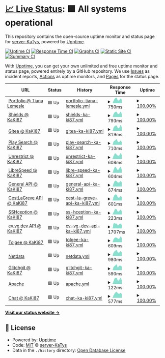 # [📈 Live Status](https://status.katys.cf): <!--live status--> **🟩 All systems operational**

This repository contains the open-source uptime monitor and status page for [server-KaTys](https://status.katys.cf), powered by [Upptime](https://github.com/upptime/upptime).

[![Uptime CI](https://github.com/server-KaTys/status/workflows/Uptime%20CI/badge.svg)](https://github.com/server-KaTys/status/actions?query=workflow%3A%22Uptime+CI%22)
[![Response Time CI](https://github.com/server-KaTys/status/workflows/Response%20Time%20CI/badge.svg)](https://github.com/server-KaTys/status/actions?query=workflow%3A%22Response+Time+CI%22)
[![Graphs CI](https://github.com/server-KaTys/status/workflows/Graphs%20CI/badge.svg)](https://github.com/server-KaTys/status/actions?query=workflow%3A%22Graphs+CI%22)
[![Static Site CI](https://github.com/server-KaTys/status/workflows/Static%20Site%20CI/badge.svg)](https://github.com/server-KaTys/status/actions?query=workflow%3A%22Static+Site+CI%22)
[![Summary CI](https://github.com/server-KaTys/status/workflows/Summary%20CI/badge.svg)](https://github.com/server-KaTys/status/actions?query=workflow%3A%22Summary+CI%22)

With [Upptime](https://upptime.js.org), you can get your own unlimited and free uptime monitor and status page, powered entirely by a GitHub repository. We use [Issues](https://github.com/server-KaTys/status/issues) as incident reports, [Actions](https://github.com/server-KaTys/status/actions) as uptime monitors, and [Pages](https://status.katys.cf) for the status page.

<!--start: status pages-->
<!-- This summary is generated by Upptime (https://github.com/upptime/upptime) -->
<!-- Do not edit this manually, your changes will be overwritten -->
<!-- prettier-ignore -->
| URL | Status | History | Response Time | Uptime |
| --- | ------ | ------- | ------------- | ------ |
| <img alt="" src="https://icons.duckduckgo.com/ip3/tianalemesle.fr.ico" height="13"> [Portfolio @ Tiana Lemesle](https://tianalemesle.fr) | 🟩 Up | [portfolio-tiana-lemesle.yml](https://github.com/server-KaTys/status/commits/HEAD/history/portfolio-tiana-lemesle.yml) | <details><summary><img alt="Response time graph" src="./graphs/portfolio-tiana-lemesle/response-time-week.png" height="20"> 750ms</summary><br><a href="https://status.katys.cf/history/portfolio-tiana-lemesle"><img alt="Response time 717" src="https://img.shields.io/endpoint?url=https%3A%2F%2Fraw.githubusercontent.com%2Fserver-KaTys%2Fstatus%2FHEAD%2Fapi%2Fportfolio-tiana-lemesle%2Fresponse-time.json"></a><br><a href="https://status.katys.cf/history/portfolio-tiana-lemesle"><img alt="24-hour response time 662" src="https://img.shields.io/endpoint?url=https%3A%2F%2Fraw.githubusercontent.com%2Fserver-KaTys%2Fstatus%2FHEAD%2Fapi%2Fportfolio-tiana-lemesle%2Fresponse-time-day.json"></a><br><a href="https://status.katys.cf/history/portfolio-tiana-lemesle"><img alt="7-day response time 750" src="https://img.shields.io/endpoint?url=https%3A%2F%2Fraw.githubusercontent.com%2Fserver-KaTys%2Fstatus%2FHEAD%2Fapi%2Fportfolio-tiana-lemesle%2Fresponse-time-week.json"></a><br><a href="https://status.katys.cf/history/portfolio-tiana-lemesle"><img alt="30-day response time 679" src="https://img.shields.io/endpoint?url=https%3A%2F%2Fraw.githubusercontent.com%2Fserver-KaTys%2Fstatus%2FHEAD%2Fapi%2Fportfolio-tiana-lemesle%2Fresponse-time-month.json"></a><br><a href="https://status.katys.cf/history/portfolio-tiana-lemesle"><img alt="1-year response time 717" src="https://img.shields.io/endpoint?url=https%3A%2F%2Fraw.githubusercontent.com%2Fserver-KaTys%2Fstatus%2FHEAD%2Fapi%2Fportfolio-tiana-lemesle%2Fresponse-time-year.json"></a></details> | <details><summary><a href="https://status.katys.cf/history/portfolio-tiana-lemesle">100.00%</a></summary><a href="https://status.katys.cf/history/portfolio-tiana-lemesle"><img alt="All-time uptime 99.98%" src="https://img.shields.io/endpoint?url=https%3A%2F%2Fraw.githubusercontent.com%2Fserver-KaTys%2Fstatus%2FHEAD%2Fapi%2Fportfolio-tiana-lemesle%2Fuptime.json"></a><br><a href="https://status.katys.cf/history/portfolio-tiana-lemesle"><img alt="24-hour uptime 100.00%" src="https://img.shields.io/endpoint?url=https%3A%2F%2Fraw.githubusercontent.com%2Fserver-KaTys%2Fstatus%2FHEAD%2Fapi%2Fportfolio-tiana-lemesle%2Fuptime-day.json"></a><br><a href="https://status.katys.cf/history/portfolio-tiana-lemesle"><img alt="7-day uptime 100.00%" src="https://img.shields.io/endpoint?url=https%3A%2F%2Fraw.githubusercontent.com%2Fserver-KaTys%2Fstatus%2FHEAD%2Fapi%2Fportfolio-tiana-lemesle%2Fuptime-week.json"></a><br><a href="https://status.katys.cf/history/portfolio-tiana-lemesle"><img alt="30-day uptime 100.00%" src="https://img.shields.io/endpoint?url=https%3A%2F%2Fraw.githubusercontent.com%2Fserver-KaTys%2Fstatus%2FHEAD%2Fapi%2Fportfolio-tiana-lemesle%2Fuptime-month.json"></a><br><a href="https://status.katys.cf/history/portfolio-tiana-lemesle"><img alt="1-year uptime 99.98%" src="https://img.shields.io/endpoint?url=https%3A%2F%2Fraw.githubusercontent.com%2Fserver-KaTys%2Fstatus%2FHEAD%2Fapi%2Fportfolio-tiana-lemesle%2Fuptime-year.json"></a></details>
| <img alt="" src="https://icons.duckduckgo.com/ip3/shields.kaki87.net.ico" height="13"> [Shields @ KaKi87](https://shields.kaki87.net) | 🟩 Up | [shields-ka-ki87.yml](https://github.com/server-KaTys/status/commits/HEAD/history/shields-ka-ki87.yml) | <details><summary><img alt="Response time graph" src="./graphs/shields-ka-ki87/response-time-week.png" height="20"> 793ms</summary><br><a href="https://status.katys.cf/history/shields-ka-ki87"><img alt="Response time 808" src="https://img.shields.io/endpoint?url=https%3A%2F%2Fraw.githubusercontent.com%2Fserver-KaTys%2Fstatus%2FHEAD%2Fapi%2Fshields-ka-ki87%2Fresponse-time.json"></a><br><a href="https://status.katys.cf/history/shields-ka-ki87"><img alt="24-hour response time 607" src="https://img.shields.io/endpoint?url=https%3A%2F%2Fraw.githubusercontent.com%2Fserver-KaTys%2Fstatus%2FHEAD%2Fapi%2Fshields-ka-ki87%2Fresponse-time-day.json"></a><br><a href="https://status.katys.cf/history/shields-ka-ki87"><img alt="7-day response time 793" src="https://img.shields.io/endpoint?url=https%3A%2F%2Fraw.githubusercontent.com%2Fserver-KaTys%2Fstatus%2FHEAD%2Fapi%2Fshields-ka-ki87%2Fresponse-time-week.json"></a><br><a href="https://status.katys.cf/history/shields-ka-ki87"><img alt="30-day response time 746" src="https://img.shields.io/endpoint?url=https%3A%2F%2Fraw.githubusercontent.com%2Fserver-KaTys%2Fstatus%2FHEAD%2Fapi%2Fshields-ka-ki87%2Fresponse-time-month.json"></a><br><a href="https://status.katys.cf/history/shields-ka-ki87"><img alt="1-year response time 808" src="https://img.shields.io/endpoint?url=https%3A%2F%2Fraw.githubusercontent.com%2Fserver-KaTys%2Fstatus%2FHEAD%2Fapi%2Fshields-ka-ki87%2Fresponse-time-year.json"></a></details> | <details><summary><a href="https://status.katys.cf/history/shields-ka-ki87">100.00%</a></summary><a href="https://status.katys.cf/history/shields-ka-ki87"><img alt="All-time uptime 99.99%" src="https://img.shields.io/endpoint?url=https%3A%2F%2Fraw.githubusercontent.com%2Fserver-KaTys%2Fstatus%2FHEAD%2Fapi%2Fshields-ka-ki87%2Fuptime.json"></a><br><a href="https://status.katys.cf/history/shields-ka-ki87"><img alt="24-hour uptime 100.00%" src="https://img.shields.io/endpoint?url=https%3A%2F%2Fraw.githubusercontent.com%2Fserver-KaTys%2Fstatus%2FHEAD%2Fapi%2Fshields-ka-ki87%2Fuptime-day.json"></a><br><a href="https://status.katys.cf/history/shields-ka-ki87"><img alt="7-day uptime 100.00%" src="https://img.shields.io/endpoint?url=https%3A%2F%2Fraw.githubusercontent.com%2Fserver-KaTys%2Fstatus%2FHEAD%2Fapi%2Fshields-ka-ki87%2Fuptime-week.json"></a><br><a href="https://status.katys.cf/history/shields-ka-ki87"><img alt="30-day uptime 100.00%" src="https://img.shields.io/endpoint?url=https%3A%2F%2Fraw.githubusercontent.com%2Fserver-KaTys%2Fstatus%2FHEAD%2Fapi%2Fshields-ka-ki87%2Fuptime-month.json"></a><br><a href="https://status.katys.cf/history/shields-ka-ki87"><img alt="1-year uptime 99.99%" src="https://img.shields.io/endpoint?url=https%3A%2F%2Fraw.githubusercontent.com%2Fserver-KaTys%2Fstatus%2FHEAD%2Fapi%2Fshields-ka-ki87%2Fuptime-year.json"></a></details>
| <img alt="" src="https://icons.duckduckgo.com/ip3/git.kaki87.net.ico" height="13"> [Gitea @ KaKi87](https://git.kaki87.net) | 🟩 Up | [gitea-ka-ki87.yml](https://github.com/server-KaTys/status/commits/HEAD/history/gitea-ka-ki87.yml) | <details><summary><img alt="Response time graph" src="./graphs/gitea-ka-ki87/response-time-week.png" height="20"> 819ms</summary><br><a href="https://status.katys.cf/history/gitea-ka-ki87"><img alt="Response time 793" src="https://img.shields.io/endpoint?url=https%3A%2F%2Fraw.githubusercontent.com%2Fserver-KaTys%2Fstatus%2FHEAD%2Fapi%2Fgitea-ka-ki87%2Fresponse-time.json"></a><br><a href="https://status.katys.cf/history/gitea-ka-ki87"><img alt="24-hour response time 714" src="https://img.shields.io/endpoint?url=https%3A%2F%2Fraw.githubusercontent.com%2Fserver-KaTys%2Fstatus%2FHEAD%2Fapi%2Fgitea-ka-ki87%2Fresponse-time-day.json"></a><br><a href="https://status.katys.cf/history/gitea-ka-ki87"><img alt="7-day response time 819" src="https://img.shields.io/endpoint?url=https%3A%2F%2Fraw.githubusercontent.com%2Fserver-KaTys%2Fstatus%2FHEAD%2Fapi%2Fgitea-ka-ki87%2Fresponse-time-week.json"></a><br><a href="https://status.katys.cf/history/gitea-ka-ki87"><img alt="30-day response time 854" src="https://img.shields.io/endpoint?url=https%3A%2F%2Fraw.githubusercontent.com%2Fserver-KaTys%2Fstatus%2FHEAD%2Fapi%2Fgitea-ka-ki87%2Fresponse-time-month.json"></a><br><a href="https://status.katys.cf/history/gitea-ka-ki87"><img alt="1-year response time 793" src="https://img.shields.io/endpoint?url=https%3A%2F%2Fraw.githubusercontent.com%2Fserver-KaTys%2Fstatus%2FHEAD%2Fapi%2Fgitea-ka-ki87%2Fresponse-time-year.json"></a></details> | <details><summary><a href="https://status.katys.cf/history/gitea-ka-ki87">100.00%</a></summary><a href="https://status.katys.cf/history/gitea-ka-ki87"><img alt="All-time uptime 99.99%" src="https://img.shields.io/endpoint?url=https%3A%2F%2Fraw.githubusercontent.com%2Fserver-KaTys%2Fstatus%2FHEAD%2Fapi%2Fgitea-ka-ki87%2Fuptime.json"></a><br><a href="https://status.katys.cf/history/gitea-ka-ki87"><img alt="24-hour uptime 100.00%" src="https://img.shields.io/endpoint?url=https%3A%2F%2Fraw.githubusercontent.com%2Fserver-KaTys%2Fstatus%2FHEAD%2Fapi%2Fgitea-ka-ki87%2Fuptime-day.json"></a><br><a href="https://status.katys.cf/history/gitea-ka-ki87"><img alt="7-day uptime 100.00%" src="https://img.shields.io/endpoint?url=https%3A%2F%2Fraw.githubusercontent.com%2Fserver-KaTys%2Fstatus%2FHEAD%2Fapi%2Fgitea-ka-ki87%2Fuptime-week.json"></a><br><a href="https://status.katys.cf/history/gitea-ka-ki87"><img alt="30-day uptime 100.00%" src="https://img.shields.io/endpoint?url=https%3A%2F%2Fraw.githubusercontent.com%2Fserver-KaTys%2Fstatus%2FHEAD%2Fapi%2Fgitea-ka-ki87%2Fuptime-month.json"></a><br><a href="https://status.katys.cf/history/gitea-ka-ki87"><img alt="1-year uptime 99.99%" src="https://img.shields.io/endpoint?url=https%3A%2F%2Fraw.githubusercontent.com%2Fserver-KaTys%2Fstatus%2FHEAD%2Fapi%2Fgitea-ka-ki87%2Fuptime-year.json"></a></details>
| <img alt="" src="https://icons.duckduckgo.com/ip3/api.playsearch.kaki87.net.ico" height="13"> [Play Search @ KaKi87](https://api.playsearch.kaki87.net) | 🟩 Up | [play-search-ka-ki87.yml](https://github.com/server-KaTys/status/commits/HEAD/history/play-search-ka-ki87.yml) | <details><summary><img alt="Response time graph" src="./graphs/play-search-ka-ki87/response-time-week.png" height="20"> 710ms</summary><br><a href="https://status.katys.cf/history/play-search-ka-ki87"><img alt="Response time 663" src="https://img.shields.io/endpoint?url=https%3A%2F%2Fraw.githubusercontent.com%2Fserver-KaTys%2Fstatus%2FHEAD%2Fapi%2Fplay-search-ka-ki87%2Fresponse-time.json"></a><br><a href="https://status.katys.cf/history/play-search-ka-ki87"><img alt="24-hour response time 499" src="https://img.shields.io/endpoint?url=https%3A%2F%2Fraw.githubusercontent.com%2Fserver-KaTys%2Fstatus%2FHEAD%2Fapi%2Fplay-search-ka-ki87%2Fresponse-time-day.json"></a><br><a href="https://status.katys.cf/history/play-search-ka-ki87"><img alt="7-day response time 710" src="https://img.shields.io/endpoint?url=https%3A%2F%2Fraw.githubusercontent.com%2Fserver-KaTys%2Fstatus%2FHEAD%2Fapi%2Fplay-search-ka-ki87%2Fresponse-time-week.json"></a><br><a href="https://status.katys.cf/history/play-search-ka-ki87"><img alt="30-day response time 684" src="https://img.shields.io/endpoint?url=https%3A%2F%2Fraw.githubusercontent.com%2Fserver-KaTys%2Fstatus%2FHEAD%2Fapi%2Fplay-search-ka-ki87%2Fresponse-time-month.json"></a><br><a href="https://status.katys.cf/history/play-search-ka-ki87"><img alt="1-year response time 663" src="https://img.shields.io/endpoint?url=https%3A%2F%2Fraw.githubusercontent.com%2Fserver-KaTys%2Fstatus%2FHEAD%2Fapi%2Fplay-search-ka-ki87%2Fresponse-time-year.json"></a></details> | <details><summary><a href="https://status.katys.cf/history/play-search-ka-ki87">100.00%</a></summary><a href="https://status.katys.cf/history/play-search-ka-ki87"><img alt="All-time uptime 99.99%" src="https://img.shields.io/endpoint?url=https%3A%2F%2Fraw.githubusercontent.com%2Fserver-KaTys%2Fstatus%2FHEAD%2Fapi%2Fplay-search-ka-ki87%2Fuptime.json"></a><br><a href="https://status.katys.cf/history/play-search-ka-ki87"><img alt="24-hour uptime 100.00%" src="https://img.shields.io/endpoint?url=https%3A%2F%2Fraw.githubusercontent.com%2Fserver-KaTys%2Fstatus%2FHEAD%2Fapi%2Fplay-search-ka-ki87%2Fuptime-day.json"></a><br><a href="https://status.katys.cf/history/play-search-ka-ki87"><img alt="7-day uptime 100.00%" src="https://img.shields.io/endpoint?url=https%3A%2F%2Fraw.githubusercontent.com%2Fserver-KaTys%2Fstatus%2FHEAD%2Fapi%2Fplay-search-ka-ki87%2Fuptime-week.json"></a><br><a href="https://status.katys.cf/history/play-search-ka-ki87"><img alt="30-day uptime 100.00%" src="https://img.shields.io/endpoint?url=https%3A%2F%2Fraw.githubusercontent.com%2Fserver-KaTys%2Fstatus%2FHEAD%2Fapi%2Fplay-search-ka-ki87%2Fuptime-month.json"></a><br><a href="https://status.katys.cf/history/play-search-ka-ki87"><img alt="1-year uptime 99.99%" src="https://img.shields.io/endpoint?url=https%3A%2F%2Fraw.githubusercontent.com%2Fserver-KaTys%2Fstatus%2FHEAD%2Fapi%2Fplay-search-ka-ki87%2Fuptime-year.json"></a></details>
| <img alt="" src="https://icons.duckduckgo.com/ip3/unrestrict.kaki87.net.ico" height="13"> [Unrestrict @ KaKi87](https://unrestrict.kaki87.net/) | 🟩 Up | [unrestrict-ka-ki87.yml](https://github.com/server-KaTys/status/commits/HEAD/history/unrestrict-ka-ki87.yml) | <details><summary><img alt="Response time graph" src="./graphs/unrestrict-ka-ki87/response-time-week.png" height="20"> 608ms</summary><br><a href="https://status.katys.cf/history/unrestrict-ka-ki87"><img alt="Response time 610" src="https://img.shields.io/endpoint?url=https%3A%2F%2Fraw.githubusercontent.com%2Fserver-KaTys%2Fstatus%2FHEAD%2Fapi%2Funrestrict-ka-ki87%2Fresponse-time.json"></a><br><a href="https://status.katys.cf/history/unrestrict-ka-ki87"><img alt="24-hour response time 562" src="https://img.shields.io/endpoint?url=https%3A%2F%2Fraw.githubusercontent.com%2Fserver-KaTys%2Fstatus%2FHEAD%2Fapi%2Funrestrict-ka-ki87%2Fresponse-time-day.json"></a><br><a href="https://status.katys.cf/history/unrestrict-ka-ki87"><img alt="7-day response time 608" src="https://img.shields.io/endpoint?url=https%3A%2F%2Fraw.githubusercontent.com%2Fserver-KaTys%2Fstatus%2FHEAD%2Fapi%2Funrestrict-ka-ki87%2Fresponse-time-week.json"></a><br><a href="https://status.katys.cf/history/unrestrict-ka-ki87"><img alt="30-day response time 631" src="https://img.shields.io/endpoint?url=https%3A%2F%2Fraw.githubusercontent.com%2Fserver-KaTys%2Fstatus%2FHEAD%2Fapi%2Funrestrict-ka-ki87%2Fresponse-time-month.json"></a><br><a href="https://status.katys.cf/history/unrestrict-ka-ki87"><img alt="1-year response time 610" src="https://img.shields.io/endpoint?url=https%3A%2F%2Fraw.githubusercontent.com%2Fserver-KaTys%2Fstatus%2FHEAD%2Fapi%2Funrestrict-ka-ki87%2Fresponse-time-year.json"></a></details> | <details><summary><a href="https://status.katys.cf/history/unrestrict-ka-ki87">100.00%</a></summary><a href="https://status.katys.cf/history/unrestrict-ka-ki87"><img alt="All-time uptime 99.99%" src="https://img.shields.io/endpoint?url=https%3A%2F%2Fraw.githubusercontent.com%2Fserver-KaTys%2Fstatus%2FHEAD%2Fapi%2Funrestrict-ka-ki87%2Fuptime.json"></a><br><a href="https://status.katys.cf/history/unrestrict-ka-ki87"><img alt="24-hour uptime 100.00%" src="https://img.shields.io/endpoint?url=https%3A%2F%2Fraw.githubusercontent.com%2Fserver-KaTys%2Fstatus%2FHEAD%2Fapi%2Funrestrict-ka-ki87%2Fuptime-day.json"></a><br><a href="https://status.katys.cf/history/unrestrict-ka-ki87"><img alt="7-day uptime 100.00%" src="https://img.shields.io/endpoint?url=https%3A%2F%2Fraw.githubusercontent.com%2Fserver-KaTys%2Fstatus%2FHEAD%2Fapi%2Funrestrict-ka-ki87%2Fuptime-week.json"></a><br><a href="https://status.katys.cf/history/unrestrict-ka-ki87"><img alt="30-day uptime 100.00%" src="https://img.shields.io/endpoint?url=https%3A%2F%2Fraw.githubusercontent.com%2Fserver-KaTys%2Fstatus%2FHEAD%2Fapi%2Funrestrict-ka-ki87%2Fuptime-month.json"></a><br><a href="https://status.katys.cf/history/unrestrict-ka-ki87"><img alt="1-year uptime 99.99%" src="https://img.shields.io/endpoint?url=https%3A%2F%2Fraw.githubusercontent.com%2Fserver-KaTys%2Fstatus%2FHEAD%2Fapi%2Funrestrict-ka-ki87%2Fuptime-year.json"></a></details>
| <img alt="" src="https://icons.duckduckgo.com/ip3/speedtest.kaki87.net.ico" height="13"> [LibreSpeed @ KaKi87](https://speedtest.kaki87.net/) | 🟩 Up | [libre-speed-ka-ki87.yml](https://github.com/server-KaTys/status/commits/HEAD/history/libre-speed-ka-ki87.yml) | <details><summary><img alt="Response time graph" src="./graphs/libre-speed-ka-ki87/response-time-week.png" height="20"> 604ms</summary><br><a href="https://status.katys.cf/history/libre-speed-ka-ki87"><img alt="Response time 623" src="https://img.shields.io/endpoint?url=https%3A%2F%2Fraw.githubusercontent.com%2Fserver-KaTys%2Fstatus%2FHEAD%2Fapi%2Flibre-speed-ka-ki87%2Fresponse-time.json"></a><br><a href="https://status.katys.cf/history/libre-speed-ka-ki87"><img alt="24-hour response time 414" src="https://img.shields.io/endpoint?url=https%3A%2F%2Fraw.githubusercontent.com%2Fserver-KaTys%2Fstatus%2FHEAD%2Fapi%2Flibre-speed-ka-ki87%2Fresponse-time-day.json"></a><br><a href="https://status.katys.cf/history/libre-speed-ka-ki87"><img alt="7-day response time 604" src="https://img.shields.io/endpoint?url=https%3A%2F%2Fraw.githubusercontent.com%2Fserver-KaTys%2Fstatus%2FHEAD%2Fapi%2Flibre-speed-ka-ki87%2Fresponse-time-week.json"></a><br><a href="https://status.katys.cf/history/libre-speed-ka-ki87"><img alt="30-day response time 731" src="https://img.shields.io/endpoint?url=https%3A%2F%2Fraw.githubusercontent.com%2Fserver-KaTys%2Fstatus%2FHEAD%2Fapi%2Flibre-speed-ka-ki87%2Fresponse-time-month.json"></a><br><a href="https://status.katys.cf/history/libre-speed-ka-ki87"><img alt="1-year response time 623" src="https://img.shields.io/endpoint?url=https%3A%2F%2Fraw.githubusercontent.com%2Fserver-KaTys%2Fstatus%2FHEAD%2Fapi%2Flibre-speed-ka-ki87%2Fresponse-time-year.json"></a></details> | <details><summary><a href="https://status.katys.cf/history/libre-speed-ka-ki87">100.00%</a></summary><a href="https://status.katys.cf/history/libre-speed-ka-ki87"><img alt="All-time uptime 99.99%" src="https://img.shields.io/endpoint?url=https%3A%2F%2Fraw.githubusercontent.com%2Fserver-KaTys%2Fstatus%2FHEAD%2Fapi%2Flibre-speed-ka-ki87%2Fuptime.json"></a><br><a href="https://status.katys.cf/history/libre-speed-ka-ki87"><img alt="24-hour uptime 100.00%" src="https://img.shields.io/endpoint?url=https%3A%2F%2Fraw.githubusercontent.com%2Fserver-KaTys%2Fstatus%2FHEAD%2Fapi%2Flibre-speed-ka-ki87%2Fuptime-day.json"></a><br><a href="https://status.katys.cf/history/libre-speed-ka-ki87"><img alt="7-day uptime 100.00%" src="https://img.shields.io/endpoint?url=https%3A%2F%2Fraw.githubusercontent.com%2Fserver-KaTys%2Fstatus%2FHEAD%2Fapi%2Flibre-speed-ka-ki87%2Fuptime-week.json"></a><br><a href="https://status.katys.cf/history/libre-speed-ka-ki87"><img alt="30-day uptime 100.00%" src="https://img.shields.io/endpoint?url=https%3A%2F%2Fraw.githubusercontent.com%2Fserver-KaTys%2Fstatus%2FHEAD%2Fapi%2Flibre-speed-ka-ki87%2Fuptime-month.json"></a><br><a href="https://status.katys.cf/history/libre-speed-ka-ki87"><img alt="1-year uptime 99.99%" src="https://img.shields.io/endpoint?url=https%3A%2F%2Fraw.githubusercontent.com%2Fserver-KaTys%2Fstatus%2FHEAD%2Fapi%2Flibre-speed-ka-ki87%2Fuptime-year.json"></a></details>
| <img alt="" src="https://icons.duckduckgo.com/ip3/api.kaki87.net.ico" height="13"> [General API @ KaKi87](https://api.kaki87.net) | 🟩 Up | [general-api-ka-ki87.yml](https://github.com/server-KaTys/status/commits/HEAD/history/general-api-ka-ki87.yml) | <details><summary><img alt="Response time graph" src="./graphs/general-api-ka-ki87/response-time-week.png" height="20"> 674ms</summary><br><a href="https://status.katys.cf/history/general-api-ka-ki87"><img alt="Response time 642" src="https://img.shields.io/endpoint?url=https%3A%2F%2Fraw.githubusercontent.com%2Fserver-KaTys%2Fstatus%2FHEAD%2Fapi%2Fgeneral-api-ka-ki87%2Fresponse-time.json"></a><br><a href="https://status.katys.cf/history/general-api-ka-ki87"><img alt="24-hour response time 603" src="https://img.shields.io/endpoint?url=https%3A%2F%2Fraw.githubusercontent.com%2Fserver-KaTys%2Fstatus%2FHEAD%2Fapi%2Fgeneral-api-ka-ki87%2Fresponse-time-day.json"></a><br><a href="https://status.katys.cf/history/general-api-ka-ki87"><img alt="7-day response time 674" src="https://img.shields.io/endpoint?url=https%3A%2F%2Fraw.githubusercontent.com%2Fserver-KaTys%2Fstatus%2FHEAD%2Fapi%2Fgeneral-api-ka-ki87%2Fresponse-time-week.json"></a><br><a href="https://status.katys.cf/history/general-api-ka-ki87"><img alt="30-day response time 612" src="https://img.shields.io/endpoint?url=https%3A%2F%2Fraw.githubusercontent.com%2Fserver-KaTys%2Fstatus%2FHEAD%2Fapi%2Fgeneral-api-ka-ki87%2Fresponse-time-month.json"></a><br><a href="https://status.katys.cf/history/general-api-ka-ki87"><img alt="1-year response time 642" src="https://img.shields.io/endpoint?url=https%3A%2F%2Fraw.githubusercontent.com%2Fserver-KaTys%2Fstatus%2FHEAD%2Fapi%2Fgeneral-api-ka-ki87%2Fresponse-time-year.json"></a></details> | <details><summary><a href="https://status.katys.cf/history/general-api-ka-ki87">100.00%</a></summary><a href="https://status.katys.cf/history/general-api-ka-ki87"><img alt="All-time uptime 99.99%" src="https://img.shields.io/endpoint?url=https%3A%2F%2Fraw.githubusercontent.com%2Fserver-KaTys%2Fstatus%2FHEAD%2Fapi%2Fgeneral-api-ka-ki87%2Fuptime.json"></a><br><a href="https://status.katys.cf/history/general-api-ka-ki87"><img alt="24-hour uptime 100.00%" src="https://img.shields.io/endpoint?url=https%3A%2F%2Fraw.githubusercontent.com%2Fserver-KaTys%2Fstatus%2FHEAD%2Fapi%2Fgeneral-api-ka-ki87%2Fuptime-day.json"></a><br><a href="https://status.katys.cf/history/general-api-ka-ki87"><img alt="7-day uptime 100.00%" src="https://img.shields.io/endpoint?url=https%3A%2F%2Fraw.githubusercontent.com%2Fserver-KaTys%2Fstatus%2FHEAD%2Fapi%2Fgeneral-api-ka-ki87%2Fuptime-week.json"></a><br><a href="https://status.katys.cf/history/general-api-ka-ki87"><img alt="30-day uptime 100.00%" src="https://img.shields.io/endpoint?url=https%3A%2F%2Fraw.githubusercontent.com%2Fserver-KaTys%2Fstatus%2FHEAD%2Fapi%2Fgeneral-api-ka-ki87%2Fuptime-month.json"></a><br><a href="https://status.katys.cf/history/general-api-ka-ki87"><img alt="1-year uptime 99.99%" src="https://img.shields.io/endpoint?url=https%3A%2F%2Fraw.githubusercontent.com%2Fserver-KaTys%2Fstatus%2FHEAD%2Fapi%2Fgeneral-api-ka-ki87%2Fuptime-year.json"></a></details>
| <img alt="" src="https://icons.duckduckgo.com/ip3/cestlagreve.api.kaki87.net.ico" height="13"> [CestLaGreve API @ KaKi87](https://cestlagreve.api.kaki87.net) | 🟩 Up | [cest-la-greve-api-ka-ki87.yml](https://github.com/server-KaTys/status/commits/HEAD/history/cest-la-greve-api-ka-ki87.yml) | <details><summary><img alt="Response time graph" src="./graphs/cest-la-greve-api-ka-ki87/response-time-week.png" height="20"> 601ms</summary><br><a href="https://status.katys.cf/history/cest-la-greve-api-ka-ki87"><img alt="Response time 575" src="https://img.shields.io/endpoint?url=https%3A%2F%2Fraw.githubusercontent.com%2Fserver-KaTys%2Fstatus%2FHEAD%2Fapi%2Fcest-la-greve-api-ka-ki87%2Fresponse-time.json"></a><br><a href="https://status.katys.cf/history/cest-la-greve-api-ka-ki87"><img alt="24-hour response time 485" src="https://img.shields.io/endpoint?url=https%3A%2F%2Fraw.githubusercontent.com%2Fserver-KaTys%2Fstatus%2FHEAD%2Fapi%2Fcest-la-greve-api-ka-ki87%2Fresponse-time-day.json"></a><br><a href="https://status.katys.cf/history/cest-la-greve-api-ka-ki87"><img alt="7-day response time 601" src="https://img.shields.io/endpoint?url=https%3A%2F%2Fraw.githubusercontent.com%2Fserver-KaTys%2Fstatus%2FHEAD%2Fapi%2Fcest-la-greve-api-ka-ki87%2Fresponse-time-week.json"></a><br><a href="https://status.katys.cf/history/cest-la-greve-api-ka-ki87"><img alt="30-day response time 581" src="https://img.shields.io/endpoint?url=https%3A%2F%2Fraw.githubusercontent.com%2Fserver-KaTys%2Fstatus%2FHEAD%2Fapi%2Fcest-la-greve-api-ka-ki87%2Fresponse-time-month.json"></a><br><a href="https://status.katys.cf/history/cest-la-greve-api-ka-ki87"><img alt="1-year response time 575" src="https://img.shields.io/endpoint?url=https%3A%2F%2Fraw.githubusercontent.com%2Fserver-KaTys%2Fstatus%2FHEAD%2Fapi%2Fcest-la-greve-api-ka-ki87%2Fresponse-time-year.json"></a></details> | <details><summary><a href="https://status.katys.cf/history/cest-la-greve-api-ka-ki87">100.00%</a></summary><a href="https://status.katys.cf/history/cest-la-greve-api-ka-ki87"><img alt="All-time uptime 99.99%" src="https://img.shields.io/endpoint?url=https%3A%2F%2Fraw.githubusercontent.com%2Fserver-KaTys%2Fstatus%2FHEAD%2Fapi%2Fcest-la-greve-api-ka-ki87%2Fuptime.json"></a><br><a href="https://status.katys.cf/history/cest-la-greve-api-ka-ki87"><img alt="24-hour uptime 100.00%" src="https://img.shields.io/endpoint?url=https%3A%2F%2Fraw.githubusercontent.com%2Fserver-KaTys%2Fstatus%2FHEAD%2Fapi%2Fcest-la-greve-api-ka-ki87%2Fuptime-day.json"></a><br><a href="https://status.katys.cf/history/cest-la-greve-api-ka-ki87"><img alt="7-day uptime 100.00%" src="https://img.shields.io/endpoint?url=https%3A%2F%2Fraw.githubusercontent.com%2Fserver-KaTys%2Fstatus%2FHEAD%2Fapi%2Fcest-la-greve-api-ka-ki87%2Fuptime-week.json"></a><br><a href="https://status.katys.cf/history/cest-la-greve-api-ka-ki87"><img alt="30-day uptime 100.00%" src="https://img.shields.io/endpoint?url=https%3A%2F%2Fraw.githubusercontent.com%2Fserver-KaTys%2Fstatus%2FHEAD%2Fapi%2Fcest-la-greve-api-ka-ki87%2Fuptime-month.json"></a><br><a href="https://status.katys.cf/history/cest-la-greve-api-ka-ki87"><img alt="1-year uptime 99.99%" src="https://img.shields.io/endpoint?url=https%3A%2F%2Fraw.githubusercontent.com%2Fserver-KaTys%2Fstatus%2FHEAD%2Fapi%2Fcest-la-greve-api-ka-ki87%2Fuptime-year.json"></a></details>
| <img alt="" src="https://icons.duckduckgo.com/ip3/null.ico" height="13"> [SSHception @ KaKi87](ssh.kaki87.net) | 🟩 Up | [ss-hception-ka-ki87.yml](https://github.com/server-KaTys/status/commits/HEAD/history/ss-hception-ka-ki87.yml) | <details><summary><img alt="Response time graph" src="./graphs/ss-hception-ka-ki87/response-time-week.png" height="20"> 223ms</summary><br><a href="https://status.katys.cf/history/ss-hception-ka-ki87"><img alt="Response time 168" src="https://img.shields.io/endpoint?url=https%3A%2F%2Fraw.githubusercontent.com%2Fserver-KaTys%2Fstatus%2FHEAD%2Fapi%2Fss-hception-ka-ki87%2Fresponse-time.json"></a><br><a href="https://status.katys.cf/history/ss-hception-ka-ki87"><img alt="24-hour response time 184" src="https://img.shields.io/endpoint?url=https%3A%2F%2Fraw.githubusercontent.com%2Fserver-KaTys%2Fstatus%2FHEAD%2Fapi%2Fss-hception-ka-ki87%2Fresponse-time-day.json"></a><br><a href="https://status.katys.cf/history/ss-hception-ka-ki87"><img alt="7-day response time 223" src="https://img.shields.io/endpoint?url=https%3A%2F%2Fraw.githubusercontent.com%2Fserver-KaTys%2Fstatus%2FHEAD%2Fapi%2Fss-hception-ka-ki87%2Fresponse-time-week.json"></a><br><a href="https://status.katys.cf/history/ss-hception-ka-ki87"><img alt="30-day response time 213" src="https://img.shields.io/endpoint?url=https%3A%2F%2Fraw.githubusercontent.com%2Fserver-KaTys%2Fstatus%2FHEAD%2Fapi%2Fss-hception-ka-ki87%2Fresponse-time-month.json"></a><br><a href="https://status.katys.cf/history/ss-hception-ka-ki87"><img alt="1-year response time 168" src="https://img.shields.io/endpoint?url=https%3A%2F%2Fraw.githubusercontent.com%2Fserver-KaTys%2Fstatus%2FHEAD%2Fapi%2Fss-hception-ka-ki87%2Fresponse-time-year.json"></a></details> | <details><summary><a href="https://status.katys.cf/history/ss-hception-ka-ki87">100.00%</a></summary><a href="https://status.katys.cf/history/ss-hception-ka-ki87"><img alt="All-time uptime 99.39%" src="https://img.shields.io/endpoint?url=https%3A%2F%2Fraw.githubusercontent.com%2Fserver-KaTys%2Fstatus%2FHEAD%2Fapi%2Fss-hception-ka-ki87%2Fuptime.json"></a><br><a href="https://status.katys.cf/history/ss-hception-ka-ki87"><img alt="24-hour uptime 100.00%" src="https://img.shields.io/endpoint?url=https%3A%2F%2Fraw.githubusercontent.com%2Fserver-KaTys%2Fstatus%2FHEAD%2Fapi%2Fss-hception-ka-ki87%2Fuptime-day.json"></a><br><a href="https://status.katys.cf/history/ss-hception-ka-ki87"><img alt="7-day uptime 100.00%" src="https://img.shields.io/endpoint?url=https%3A%2F%2Fraw.githubusercontent.com%2Fserver-KaTys%2Fstatus%2FHEAD%2Fapi%2Fss-hception-ka-ki87%2Fuptime-week.json"></a><br><a href="https://status.katys.cf/history/ss-hception-ka-ki87"><img alt="30-day uptime 100.00%" src="https://img.shields.io/endpoint?url=https%3A%2F%2Fraw.githubusercontent.com%2Fserver-KaTys%2Fstatus%2FHEAD%2Fapi%2Fss-hception-ka-ki87%2Fuptime-month.json"></a><br><a href="https://status.katys.cf/history/ss-hception-ka-ki87"><img alt="1-year uptime 99.39%" src="https://img.shields.io/endpoint?url=https%3A%2F%2Fraw.githubusercontent.com%2Fserver-KaTys%2Fstatus%2FHEAD%2Fapi%2Fss-hception-ka-ki87%2Fuptime-year.json"></a></details>
| <img alt="" src="https://icons.duckduckgo.com/ip3/d.cv.vg.ico" height="13"> [cv.vg dev API @ KaKi87](https://d.cv.vg) | 🟩 Up | [cv-vg-dev-api-ka-ki87.yml](https://github.com/server-KaTys/status/commits/HEAD/history/cv-vg-dev-api-ka-ki87.yml) | <details><summary><img alt="Response time graph" src="./graphs/cv-vg-dev-api-ka-ki87/response-time-week.png" height="20"> 1707ms</summary><br><a href="https://status.katys.cf/history/cv-vg-dev-api-ka-ki87"><img alt="Response time 1587" src="https://img.shields.io/endpoint?url=https%3A%2F%2Fraw.githubusercontent.com%2Fserver-KaTys%2Fstatus%2FHEAD%2Fapi%2Fcv-vg-dev-api-ka-ki87%2Fresponse-time.json"></a><br><a href="https://status.katys.cf/history/cv-vg-dev-api-ka-ki87"><img alt="24-hour response time 1346" src="https://img.shields.io/endpoint?url=https%3A%2F%2Fraw.githubusercontent.com%2Fserver-KaTys%2Fstatus%2FHEAD%2Fapi%2Fcv-vg-dev-api-ka-ki87%2Fresponse-time-day.json"></a><br><a href="https://status.katys.cf/history/cv-vg-dev-api-ka-ki87"><img alt="7-day response time 1707" src="https://img.shields.io/endpoint?url=https%3A%2F%2Fraw.githubusercontent.com%2Fserver-KaTys%2Fstatus%2FHEAD%2Fapi%2Fcv-vg-dev-api-ka-ki87%2Fresponse-time-week.json"></a><br><a href="https://status.katys.cf/history/cv-vg-dev-api-ka-ki87"><img alt="30-day response time 1587" src="https://img.shields.io/endpoint?url=https%3A%2F%2Fraw.githubusercontent.com%2Fserver-KaTys%2Fstatus%2FHEAD%2Fapi%2Fcv-vg-dev-api-ka-ki87%2Fresponse-time-month.json"></a><br><a href="https://status.katys.cf/history/cv-vg-dev-api-ka-ki87"><img alt="1-year response time 1587" src="https://img.shields.io/endpoint?url=https%3A%2F%2Fraw.githubusercontent.com%2Fserver-KaTys%2Fstatus%2FHEAD%2Fapi%2Fcv-vg-dev-api-ka-ki87%2Fresponse-time-year.json"></a></details> | <details><summary><a href="https://status.katys.cf/history/cv-vg-dev-api-ka-ki87">100.00%</a></summary><a href="https://status.katys.cf/history/cv-vg-dev-api-ka-ki87"><img alt="All-time uptime 99.99%" src="https://img.shields.io/endpoint?url=https%3A%2F%2Fraw.githubusercontent.com%2Fserver-KaTys%2Fstatus%2FHEAD%2Fapi%2Fcv-vg-dev-api-ka-ki87%2Fuptime.json"></a><br><a href="https://status.katys.cf/history/cv-vg-dev-api-ka-ki87"><img alt="24-hour uptime 100.00%" src="https://img.shields.io/endpoint?url=https%3A%2F%2Fraw.githubusercontent.com%2Fserver-KaTys%2Fstatus%2FHEAD%2Fapi%2Fcv-vg-dev-api-ka-ki87%2Fuptime-day.json"></a><br><a href="https://status.katys.cf/history/cv-vg-dev-api-ka-ki87"><img alt="7-day uptime 100.00%" src="https://img.shields.io/endpoint?url=https%3A%2F%2Fraw.githubusercontent.com%2Fserver-KaTys%2Fstatus%2FHEAD%2Fapi%2Fcv-vg-dev-api-ka-ki87%2Fuptime-week.json"></a><br><a href="https://status.katys.cf/history/cv-vg-dev-api-ka-ki87"><img alt="30-day uptime 100.00%" src="https://img.shields.io/endpoint?url=https%3A%2F%2Fraw.githubusercontent.com%2Fserver-KaTys%2Fstatus%2FHEAD%2Fapi%2Fcv-vg-dev-api-ka-ki87%2Fuptime-month.json"></a><br><a href="https://status.katys.cf/history/cv-vg-dev-api-ka-ki87"><img alt="1-year uptime 99.99%" src="https://img.shields.io/endpoint?url=https%3A%2F%2Fraw.githubusercontent.com%2Fserver-KaTys%2Fstatus%2FHEAD%2Fapi%2Fcv-vg-dev-api-ka-ki87%2Fuptime-year.json"></a></details>
| <img alt="" src="https://icons.duckduckgo.com/ip3/i18n.kaki87.net.ico" height="13"> [Tolgee @ KaKi87](https://i18n.kaki87.net) | 🟩 Up | [tolgee-ka-ki87.yml](https://github.com/server-KaTys/status/commits/HEAD/history/tolgee-ka-ki87.yml) | <details><summary><img alt="Response time graph" src="./graphs/tolgee-ka-ki87/response-time-week.png" height="20"> 609ms</summary><br><a href="https://status.katys.cf/history/tolgee-ka-ki87"><img alt="Response time 666" src="https://img.shields.io/endpoint?url=https%3A%2F%2Fraw.githubusercontent.com%2Fserver-KaTys%2Fstatus%2FHEAD%2Fapi%2Ftolgee-ka-ki87%2Fresponse-time.json"></a><br><a href="https://status.katys.cf/history/tolgee-ka-ki87"><img alt="24-hour response time 619" src="https://img.shields.io/endpoint?url=https%3A%2F%2Fraw.githubusercontent.com%2Fserver-KaTys%2Fstatus%2FHEAD%2Fapi%2Ftolgee-ka-ki87%2Fresponse-time-day.json"></a><br><a href="https://status.katys.cf/history/tolgee-ka-ki87"><img alt="7-day response time 609" src="https://img.shields.io/endpoint?url=https%3A%2F%2Fraw.githubusercontent.com%2Fserver-KaTys%2Fstatus%2FHEAD%2Fapi%2Ftolgee-ka-ki87%2Fresponse-time-week.json"></a><br><a href="https://status.katys.cf/history/tolgee-ka-ki87"><img alt="30-day response time 827" src="https://img.shields.io/endpoint?url=https%3A%2F%2Fraw.githubusercontent.com%2Fserver-KaTys%2Fstatus%2FHEAD%2Fapi%2Ftolgee-ka-ki87%2Fresponse-time-month.json"></a><br><a href="https://status.katys.cf/history/tolgee-ka-ki87"><img alt="1-year response time 666" src="https://img.shields.io/endpoint?url=https%3A%2F%2Fraw.githubusercontent.com%2Fserver-KaTys%2Fstatus%2FHEAD%2Fapi%2Ftolgee-ka-ki87%2Fresponse-time-year.json"></a></details> | <details><summary><a href="https://status.katys.cf/history/tolgee-ka-ki87">100.00%</a></summary><a href="https://status.katys.cf/history/tolgee-ka-ki87"><img alt="All-time uptime 99.99%" src="https://img.shields.io/endpoint?url=https%3A%2F%2Fraw.githubusercontent.com%2Fserver-KaTys%2Fstatus%2FHEAD%2Fapi%2Ftolgee-ka-ki87%2Fuptime.json"></a><br><a href="https://status.katys.cf/history/tolgee-ka-ki87"><img alt="24-hour uptime 100.00%" src="https://img.shields.io/endpoint?url=https%3A%2F%2Fraw.githubusercontent.com%2Fserver-KaTys%2Fstatus%2FHEAD%2Fapi%2Ftolgee-ka-ki87%2Fuptime-day.json"></a><br><a href="https://status.katys.cf/history/tolgee-ka-ki87"><img alt="7-day uptime 100.00%" src="https://img.shields.io/endpoint?url=https%3A%2F%2Fraw.githubusercontent.com%2Fserver-KaTys%2Fstatus%2FHEAD%2Fapi%2Ftolgee-ka-ki87%2Fuptime-week.json"></a><br><a href="https://status.katys.cf/history/tolgee-ka-ki87"><img alt="30-day uptime 100.00%" src="https://img.shields.io/endpoint?url=https%3A%2F%2Fraw.githubusercontent.com%2Fserver-KaTys%2Fstatus%2FHEAD%2Fapi%2Ftolgee-ka-ki87%2Fuptime-month.json"></a><br><a href="https://status.katys.cf/history/tolgee-ka-ki87"><img alt="1-year uptime 99.99%" src="https://img.shields.io/endpoint?url=https%3A%2F%2Fraw.githubusercontent.com%2Fserver-KaTys%2Fstatus%2FHEAD%2Fapi%2Ftolgee-ka-ki87%2Fuptime-year.json"></a></details>
| <img alt="" src="https://icons.duckduckgo.com/ip3/netdata.katys.cf.ico" height="13"> [Netdata](https://netdata.katys.cf) | 🟩 Up | [netdata.yml](https://github.com/server-KaTys/status/commits/HEAD/history/netdata.yml) | <details><summary><img alt="Response time graph" src="./graphs/netdata/response-time-week.png" height="20"> 980ms</summary><br><a href="https://status.katys.cf/history/netdata"><img alt="Response time 977" src="https://img.shields.io/endpoint?url=https%3A%2F%2Fraw.githubusercontent.com%2Fserver-KaTys%2Fstatus%2FHEAD%2Fapi%2Fnetdata%2Fresponse-time.json"></a><br><a href="https://status.katys.cf/history/netdata"><img alt="24-hour response time 779" src="https://img.shields.io/endpoint?url=https%3A%2F%2Fraw.githubusercontent.com%2Fserver-KaTys%2Fstatus%2FHEAD%2Fapi%2Fnetdata%2Fresponse-time-day.json"></a><br><a href="https://status.katys.cf/history/netdata"><img alt="7-day response time 980" src="https://img.shields.io/endpoint?url=https%3A%2F%2Fraw.githubusercontent.com%2Fserver-KaTys%2Fstatus%2FHEAD%2Fapi%2Fnetdata%2Fresponse-time-week.json"></a><br><a href="https://status.katys.cf/history/netdata"><img alt="30-day response time 943" src="https://img.shields.io/endpoint?url=https%3A%2F%2Fraw.githubusercontent.com%2Fserver-KaTys%2Fstatus%2FHEAD%2Fapi%2Fnetdata%2Fresponse-time-month.json"></a><br><a href="https://status.katys.cf/history/netdata"><img alt="1-year response time 977" src="https://img.shields.io/endpoint?url=https%3A%2F%2Fraw.githubusercontent.com%2Fserver-KaTys%2Fstatus%2FHEAD%2Fapi%2Fnetdata%2Fresponse-time-year.json"></a></details> | <details><summary><a href="https://status.katys.cf/history/netdata">100.00%</a></summary><a href="https://status.katys.cf/history/netdata"><img alt="All-time uptime 92.15%" src="https://img.shields.io/endpoint?url=https%3A%2F%2Fraw.githubusercontent.com%2Fserver-KaTys%2Fstatus%2FHEAD%2Fapi%2Fnetdata%2Fuptime.json"></a><br><a href="https://status.katys.cf/history/netdata"><img alt="24-hour uptime 100.00%" src="https://img.shields.io/endpoint?url=https%3A%2F%2Fraw.githubusercontent.com%2Fserver-KaTys%2Fstatus%2FHEAD%2Fapi%2Fnetdata%2Fuptime-day.json"></a><br><a href="https://status.katys.cf/history/netdata"><img alt="7-day uptime 100.00%" src="https://img.shields.io/endpoint?url=https%3A%2F%2Fraw.githubusercontent.com%2Fserver-KaTys%2Fstatus%2FHEAD%2Fapi%2Fnetdata%2Fuptime-week.json"></a><br><a href="https://status.katys.cf/history/netdata"><img alt="30-day uptime 100.00%" src="https://img.shields.io/endpoint?url=https%3A%2F%2Fraw.githubusercontent.com%2Fserver-KaTys%2Fstatus%2FHEAD%2Fapi%2Fnetdata%2Fuptime-month.json"></a><br><a href="https://status.katys.cf/history/netdata"><img alt="1-year uptime 92.15%" src="https://img.shields.io/endpoint?url=https%3A%2F%2Fraw.githubusercontent.com%2Fserver-KaTys%2Fstatus%2FHEAD%2Fapi%2Fnetdata%2Fuptime-year.json"></a></details>
| <img alt="" src="https://icons.duckduckgo.com/ip3/glitchgit.kaki87.net.ico" height="13"> [Glitchgit @ KaKi87](https://glitchgit.kaki87.net) | 🟩 Up | [glitchgit-ka-ki87.yml](https://github.com/server-KaTys/status/commits/HEAD/history/glitchgit-ka-ki87.yml) | <details><summary><img alt="Response time graph" src="./graphs/glitchgit-ka-ki87/response-time-week.png" height="20"> 590ms</summary><br><a href="https://status.katys.cf/history/glitchgit-ka-ki87"><img alt="Response time 568" src="https://img.shields.io/endpoint?url=https%3A%2F%2Fraw.githubusercontent.com%2Fserver-KaTys%2Fstatus%2FHEAD%2Fapi%2Fglitchgit-ka-ki87%2Fresponse-time.json"></a><br><a href="https://status.katys.cf/history/glitchgit-ka-ki87"><img alt="24-hour response time 510" src="https://img.shields.io/endpoint?url=https%3A%2F%2Fraw.githubusercontent.com%2Fserver-KaTys%2Fstatus%2FHEAD%2Fapi%2Fglitchgit-ka-ki87%2Fresponse-time-day.json"></a><br><a href="https://status.katys.cf/history/glitchgit-ka-ki87"><img alt="7-day response time 590" src="https://img.shields.io/endpoint?url=https%3A%2F%2Fraw.githubusercontent.com%2Fserver-KaTys%2Fstatus%2FHEAD%2Fapi%2Fglitchgit-ka-ki87%2Fresponse-time-week.json"></a><br><a href="https://status.katys.cf/history/glitchgit-ka-ki87"><img alt="30-day response time 561" src="https://img.shields.io/endpoint?url=https%3A%2F%2Fraw.githubusercontent.com%2Fserver-KaTys%2Fstatus%2FHEAD%2Fapi%2Fglitchgit-ka-ki87%2Fresponse-time-month.json"></a><br><a href="https://status.katys.cf/history/glitchgit-ka-ki87"><img alt="1-year response time 568" src="https://img.shields.io/endpoint?url=https%3A%2F%2Fraw.githubusercontent.com%2Fserver-KaTys%2Fstatus%2FHEAD%2Fapi%2Fglitchgit-ka-ki87%2Fresponse-time-year.json"></a></details> | <details><summary><a href="https://status.katys.cf/history/glitchgit-ka-ki87">100.00%</a></summary><a href="https://status.katys.cf/history/glitchgit-ka-ki87"><img alt="All-time uptime 99.99%" src="https://img.shields.io/endpoint?url=https%3A%2F%2Fraw.githubusercontent.com%2Fserver-KaTys%2Fstatus%2FHEAD%2Fapi%2Fglitchgit-ka-ki87%2Fuptime.json"></a><br><a href="https://status.katys.cf/history/glitchgit-ka-ki87"><img alt="24-hour uptime 100.00%" src="https://img.shields.io/endpoint?url=https%3A%2F%2Fraw.githubusercontent.com%2Fserver-KaTys%2Fstatus%2FHEAD%2Fapi%2Fglitchgit-ka-ki87%2Fuptime-day.json"></a><br><a href="https://status.katys.cf/history/glitchgit-ka-ki87"><img alt="7-day uptime 100.00%" src="https://img.shields.io/endpoint?url=https%3A%2F%2Fraw.githubusercontent.com%2Fserver-KaTys%2Fstatus%2FHEAD%2Fapi%2Fglitchgit-ka-ki87%2Fuptime-week.json"></a><br><a href="https://status.katys.cf/history/glitchgit-ka-ki87"><img alt="30-day uptime 100.00%" src="https://img.shields.io/endpoint?url=https%3A%2F%2Fraw.githubusercontent.com%2Fserver-KaTys%2Fstatus%2FHEAD%2Fapi%2Fglitchgit-ka-ki87%2Fuptime-month.json"></a><br><a href="https://status.katys.cf/history/glitchgit-ka-ki87"><img alt="1-year uptime 99.99%" src="https://img.shields.io/endpoint?url=https%3A%2F%2Fraw.githubusercontent.com%2Fserver-KaTys%2Fstatus%2FHEAD%2Fapi%2Fglitchgit-ka-ki87%2Fuptime-year.json"></a></details>
| <img alt="" src="https://icons.duckduckgo.com/ip3/null.ico" height="13"> [Apache](148.251.48.170) | 🟩 Up | [apache.yml](https://github.com/server-KaTys/status/commits/HEAD/history/apache.yml) | <details><summary><img alt="Response time graph" src="./graphs/apache/response-time-week.png" height="20"> 122ms</summary><br><a href="https://status.katys.cf/history/apache"><img alt="Response time 141" src="https://img.shields.io/endpoint?url=https%3A%2F%2Fraw.githubusercontent.com%2Fserver-KaTys%2Fstatus%2FHEAD%2Fapi%2Fapache%2Fresponse-time.json"></a><br><a href="https://status.katys.cf/history/apache"><img alt="24-hour response time 94" src="https://img.shields.io/endpoint?url=https%3A%2F%2Fraw.githubusercontent.com%2Fserver-KaTys%2Fstatus%2FHEAD%2Fapi%2Fapache%2Fresponse-time-day.json"></a><br><a href="https://status.katys.cf/history/apache"><img alt="7-day response time 122" src="https://img.shields.io/endpoint?url=https%3A%2F%2Fraw.githubusercontent.com%2Fserver-KaTys%2Fstatus%2FHEAD%2Fapi%2Fapache%2Fresponse-time-week.json"></a><br><a href="https://status.katys.cf/history/apache"><img alt="30-day response time 147" src="https://img.shields.io/endpoint?url=https%3A%2F%2Fraw.githubusercontent.com%2Fserver-KaTys%2Fstatus%2FHEAD%2Fapi%2Fapache%2Fresponse-time-month.json"></a><br><a href="https://status.katys.cf/history/apache"><img alt="1-year response time 141" src="https://img.shields.io/endpoint?url=https%3A%2F%2Fraw.githubusercontent.com%2Fserver-KaTys%2Fstatus%2FHEAD%2Fapi%2Fapache%2Fresponse-time-year.json"></a></details> | <details><summary><a href="https://status.katys.cf/history/apache">100.00%</a></summary><a href="https://status.katys.cf/history/apache"><img alt="All-time uptime 100.00%" src="https://img.shields.io/endpoint?url=https%3A%2F%2Fraw.githubusercontent.com%2Fserver-KaTys%2Fstatus%2FHEAD%2Fapi%2Fapache%2Fuptime.json"></a><br><a href="https://status.katys.cf/history/apache"><img alt="24-hour uptime 100.00%" src="https://img.shields.io/endpoint?url=https%3A%2F%2Fraw.githubusercontent.com%2Fserver-KaTys%2Fstatus%2FHEAD%2Fapi%2Fapache%2Fuptime-day.json"></a><br><a href="https://status.katys.cf/history/apache"><img alt="7-day uptime 100.00%" src="https://img.shields.io/endpoint?url=https%3A%2F%2Fraw.githubusercontent.com%2Fserver-KaTys%2Fstatus%2FHEAD%2Fapi%2Fapache%2Fuptime-week.json"></a><br><a href="https://status.katys.cf/history/apache"><img alt="30-day uptime 100.00%" src="https://img.shields.io/endpoint?url=https%3A%2F%2Fraw.githubusercontent.com%2Fserver-KaTys%2Fstatus%2FHEAD%2Fapi%2Fapache%2Fuptime-month.json"></a><br><a href="https://status.katys.cf/history/apache"><img alt="1-year uptime 100.00%" src="https://img.shields.io/endpoint?url=https%3A%2F%2Fraw.githubusercontent.com%2Fserver-KaTys%2Fstatus%2FHEAD%2Fapi%2Fapache%2Fuptime-year.json"></a></details>
| <img alt="" src="https://icons.duckduckgo.com/ip3/chat.kaki87.net.ico" height="13"> [Chat @ KaKi87](https://chat.kaki87.net/_matrix/client/versions) | 🟩 Up | [chat-ka-ki87.yml](https://github.com/server-KaTys/status/commits/HEAD/history/chat-ka-ki87.yml) | <details><summary><img alt="Response time graph" src="./graphs/chat-ka-ki87/response-time-week.png" height="20"> 577ms</summary><br><a href="https://status.katys.cf/history/chat-ka-ki87"><img alt="Response time 634" src="https://img.shields.io/endpoint?url=https%3A%2F%2Fraw.githubusercontent.com%2Fserver-KaTys%2Fstatus%2FHEAD%2Fapi%2Fchat-ka-ki87%2Fresponse-time.json"></a><br><a href="https://status.katys.cf/history/chat-ka-ki87"><img alt="24-hour response time 485" src="https://img.shields.io/endpoint?url=https%3A%2F%2Fraw.githubusercontent.com%2Fserver-KaTys%2Fstatus%2FHEAD%2Fapi%2Fchat-ka-ki87%2Fresponse-time-day.json"></a><br><a href="https://status.katys.cf/history/chat-ka-ki87"><img alt="7-day response time 577" src="https://img.shields.io/endpoint?url=https%3A%2F%2Fraw.githubusercontent.com%2Fserver-KaTys%2Fstatus%2FHEAD%2Fapi%2Fchat-ka-ki87%2Fresponse-time-week.json"></a><br><a href="https://status.katys.cf/history/chat-ka-ki87"><img alt="30-day response time 524" src="https://img.shields.io/endpoint?url=https%3A%2F%2Fraw.githubusercontent.com%2Fserver-KaTys%2Fstatus%2FHEAD%2Fapi%2Fchat-ka-ki87%2Fresponse-time-month.json"></a><br><a href="https://status.katys.cf/history/chat-ka-ki87"><img alt="1-year response time 634" src="https://img.shields.io/endpoint?url=https%3A%2F%2Fraw.githubusercontent.com%2Fserver-KaTys%2Fstatus%2FHEAD%2Fapi%2Fchat-ka-ki87%2Fresponse-time-year.json"></a></details> | <details><summary><a href="https://status.katys.cf/history/chat-ka-ki87">100.00%</a></summary><a href="https://status.katys.cf/history/chat-ka-ki87"><img alt="All-time uptime 99.94%" src="https://img.shields.io/endpoint?url=https%3A%2F%2Fraw.githubusercontent.com%2Fserver-KaTys%2Fstatus%2FHEAD%2Fapi%2Fchat-ka-ki87%2Fuptime.json"></a><br><a href="https://status.katys.cf/history/chat-ka-ki87"><img alt="24-hour uptime 100.00%" src="https://img.shields.io/endpoint?url=https%3A%2F%2Fraw.githubusercontent.com%2Fserver-KaTys%2Fstatus%2FHEAD%2Fapi%2Fchat-ka-ki87%2Fuptime-day.json"></a><br><a href="https://status.katys.cf/history/chat-ka-ki87"><img alt="7-day uptime 100.00%" src="https://img.shields.io/endpoint?url=https%3A%2F%2Fraw.githubusercontent.com%2Fserver-KaTys%2Fstatus%2FHEAD%2Fapi%2Fchat-ka-ki87%2Fuptime-week.json"></a><br><a href="https://status.katys.cf/history/chat-ka-ki87"><img alt="30-day uptime 100.00%" src="https://img.shields.io/endpoint?url=https%3A%2F%2Fraw.githubusercontent.com%2Fserver-KaTys%2Fstatus%2FHEAD%2Fapi%2Fchat-ka-ki87%2Fuptime-month.json"></a><br><a href="https://status.katys.cf/history/chat-ka-ki87"><img alt="1-year uptime 99.94%" src="https://img.shields.io/endpoint?url=https%3A%2F%2Fraw.githubusercontent.com%2Fserver-KaTys%2Fstatus%2FHEAD%2Fapi%2Fchat-ka-ki87%2Fuptime-year.json"></a></details>

<!--end: status pages-->

[**Visit our status website →**](https://status.katys.cf)

## 📄 License

- Powered by: [Upptime](https://github.com/upptime/upptime)
- Code: [MIT](./LICENSE) © [server-KaTys](https://status.katys.cf)
- Data in the `./history` directory: [Open Database License](https://opendatacommons.org/licenses/odbl/1-0/)
